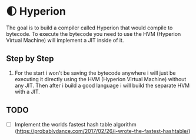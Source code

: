 # 🌓 Hyperion

The goal is to build a compiler called Hyperion that would compile to bytecode.
To execute the bytecode you need to use the HVM (Hyperion Virtual Machine) will implement a JIT inside of it.

## Step by Step

1. For the start i won't be saving the bytecode anywhere i will just be executing it directly using the HVM (Hyperion Virtual Machine) without any JIT. Then after i build a good language i will build the separate HVM with a JIT.

## TODO

- [ ] Implement the worlds fastest hash table algorithm (https://probablydance.com/2017/02/26/i-wrote-the-fastest-hashtable/)


